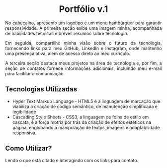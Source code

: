 <h1 align="center">Portfólio v.1</h1>

<p align="justify">
No cabeçalho, apresento um logotipo e um menu hambúrguer para garantir responsividade. A primeira seção exibe uma imagem minha, acompanhada de habilidades técnicas e breves resumos sobre tecnologia.
<p>
<p align="justify">
Em seguida, compartilho minha visão sobre o futuro da tecnologia, fornecendo links para meu GitHub, LinkedIn e Instagram, onde mantenho uma presença ativa, além de acesso direto ao meu currículo. 
<p>
<p align="justify">
A terceira seção destaca meus projetos na área de tecnologia e, por fim, a seção de contatos fornece informações adicionais, incluindo meu e-mail para facilitar a comunicação.
<p>
  
## Tecnologias Utilizadas

<ul>
 <li>
    Hyper Text Markup Language - HTML5 é a linguagem de marcação que viabiliza a criação de código semântico, de manutenção simplificada e legibilidade
  </li>
  <li>
    Cascading Style Sheets - CSS3, a linguagem de folha de estilo em cascata, é a força motriz por trás da criação de efeitos estéticos na página, englobando a manipulação de textos, imagens e adaptabilidade responsiva.
  </li>
</ul>

## Como Utilizar?

<p>
  Lendo o que está citado e interagindo com os links para contato.
</p>
